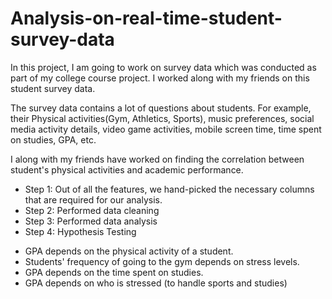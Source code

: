 # Analysis-on-real-time-student-survey-data
In this project, I am going to work on survey data which was conducted as part of my college course project.
I worked along with my friends on this student survey data.

The survey data contains a lot of questions about students. For example, their Physical activities(Gym, Athletics, Sports), music preferences, social media activity details, video game activities, mobile screen time, time spent on studies, GPA, etc. 

I along with my friends have worked on finding the correlation between student's physical activities and academic performance. 

- Step 1: Out of all the features, we hand-picked the necessary columns that are required for our analysis. 
- Step 2: Performed data cleaning 
- Step 3: Performed data analysis
- Step 4: Hypothesis Testing
 * GPA depends on the physical activity of a student.
* Students' frequency of going to the gym depends on stress levels.
* GPA depends on the time spent on studies.
* GPA depends on who is stressed (to handle sports and studies)
